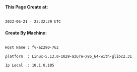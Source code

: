
   
#### This Page Create at:

```bash

2022-06-21 - 23:32:39 UTC

```

#### Create By Machine:

```bash

Host Name : fv-az290-762

platform  : Linux-5.13.0-1029-azure-x86_64-with-glibc2.31

Ip Local  : 10.1.0.105

```

